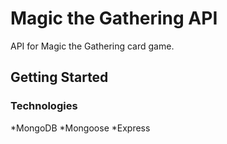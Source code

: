 # Magic the Gathering API



API for Magic the Gathering card game.


##  Getting Started



### Technologies

*MongoDB
*Mongoose
*Express
